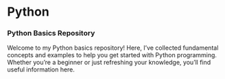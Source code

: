 # Python
### Python Basics Repository
Welcome to my Python basics repository! Here, I’ve collected fundamental concepts and examples to help you get started with Python programming. Whether you’re a beginner or just refreshing your knowledge, you’ll find useful information here.
